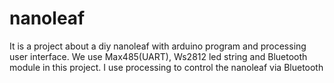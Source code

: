 # nanoleaf
It is a project about a diy nanoleaf with arduino program and processing user interface.
We use Max485(UART), Ws2812 led string and Bluetooth module in this project.
I use processing to control the nanoleaf via Bluetooth
